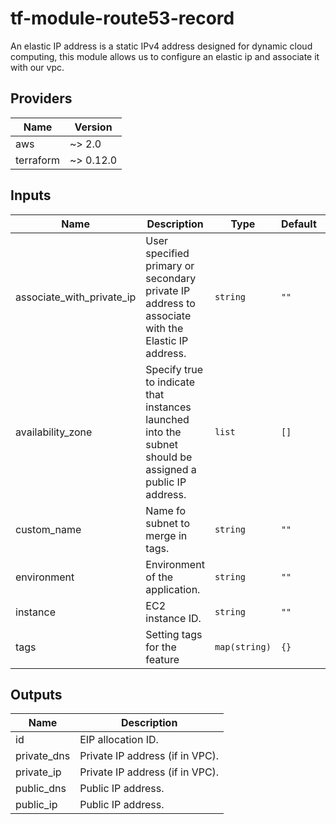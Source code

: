 # tf-module-route53-record
An elastic IP address is a static IPv4 address designed for dynamic cloud computing, this module allows us to configure an elastic ip and associate it with our vpc.

## Providers

| Name | Version |
|------|---------|
| aws | ~> 2.0 |
| terraform | ~> 0.12.0 |

## Inputs

| Name | Description | Type | Default | Required |
|------|-------------|------|---------|:--------:|
| associate\_with\_private\_ip | User specified primary or secondary private IP address to associate with the Elastic IP address. | `string` | `""` | no |
| availability\_zone | Specify true to indicate that instances launched into the subnet should be assigned a public IP address. | `list` | `[]` | no |
| custom\_name | Name fo subnet to merge in tags. | `string` | `""` | no |
| environment | Environment of the application. | `string` | `""` | no |
| instance | EC2 instance ID. | `string` | `""` | no |
| tags | Setting tags for the feature | `map(string)` | `{}` | no |

## Outputs

| Name | Description |
|------|-------------|
| id | EIP allocation ID. |
| private\_dns | Private IP address (if in VPC). |
| private\_ip | Private IP address (if in VPC). |
| public\_dns | Public IP address. |
| public\_ip | Public IP address. |
